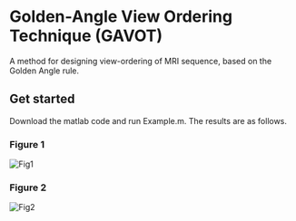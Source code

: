 # Golden-Angle View Ordering Technique (GAVOT)
A method for designing view-ordering of MRI sequence, based on the Golden Angle rule.
## Get started
Download the matlab code and run Example.m. The results are as follows.
### Figure 1
![Fig1](https://github.com/user-attachments/assets/f095f8c6-2d17-4bc0-947a-09983b1cde2f)
### Figure 2
![Fig2](https://github.com/user-attachments/assets/204b4d0d-904f-4128-913f-e17c9a89d712)

